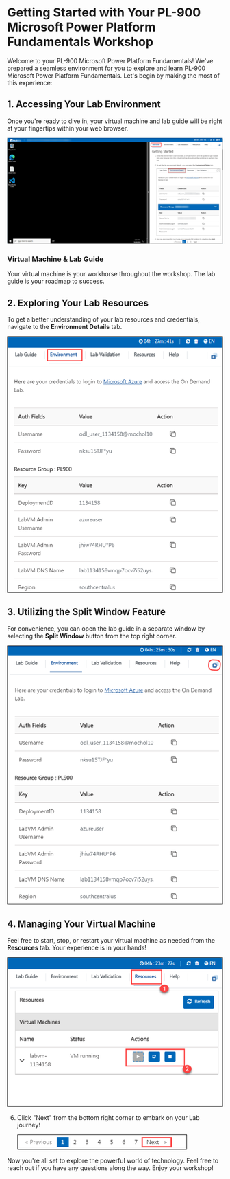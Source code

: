 # **Getting Started with Your PL-900 Microsoft Power Platform Fundamentals Workshop**
 
Welcome to your PL-900 Microsoft Power Platform Fundamentals! We've prepared a seamless environment for you to explore and learn PL-900 Microsoft Power Platform Fundamentals. Let's begin by making the most of this experience:
 
## **1. Accessing Your Lab Environment**
 
Once you're ready to dive in, your virtual machine and lab guide will be right at your fingertips within your web browser.
 
![Access Your VM and Lab Guide](./media/labguide.png)

### **Virtual Machine & Lab Guide**
 
Your virtual machine is your workhorse throughout the workshop. The lab guide is your roadmap to success.
 
## **2. Exploring Your Lab Resources**
 
To get a better understanding of your lab resources and credentials, navigate to the **Environment Details** tab.
 
![Explore Lab Resources](./media/env.png)
 
## **3. Utilizing the Split Window Feature**
 
For convenience, you can open the lab guide in a separate window by selecting the **Split Window** button from the top right corner.
 
![Use the Split Window Feature](./media/spl.png)
 
## **4. Managing Your Virtual Machine**
 
Feel free to start, stop, or restart your virtual machine as needed from the **Resources** tab. Your experience is in your hands!
 
![Manage Your Virtual Machine](./media/res.png)
 

6. Click "Next" from the bottom right corner to embark on your Lab journey!
 
     ![Start Your Azure Journey](./media/num.png)
 
Now you're all set to explore the powerful world of technology. Feel free to reach out if you have any questions along the way. Enjoy your workshop!